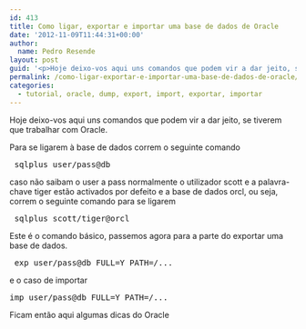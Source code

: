 ```yaml
---
id: 413
title: Como ligar, exportar e importar uma base de dados de Oracle
date: '2012-11-09T11:44:31+00:00'
author: 
  name: Pedro Resende
layout: post
guid: '<p>Hoje deixo-vos aqui uns comandos que podem vir a dar jeito, se tiverem que trabalhar com Oracle.&nbsp;</p><p>Para se ligarem à base de dados correm o seguinte comando</p><pre> sqlplus user/pass@db</pre><p>caso não saibam o user a pass normalmente o uti'
permalink: /como-ligar-exportar-e-importar-uma-base-de-dados-de-oracle/
categories:
  - tutorial, oracle, dump, export, import, exportar, importar
---
```

Hoje deixo-vos aqui uns comandos que podem vir a dar jeito, se tiverem que trabalhar com Oracle.&nbsp;

Para se ligarem à base de dados correm o seguinte comando

<pre> sqlplus user/pass@db</pre>

caso não saibam o user a pass normalmente o utilizador scott e a palavra-chave tiger estão activados por defeito e a base de dados orcl, ou seja, correm o seguinte comando para se ligarem

<pre> sqlplus scott/tiger@orcl</pre>

Este é o comando básico, passemos agora para a parte do exportar uma base de dados.

<pre> exp user/pass@db FULL=Y PATH=/...</pre>

e o caso de importar

<pre>imp user/pass@db FULL=Y PATH=/...</pre>

Ficam então aqui algumas dicas do Oracle